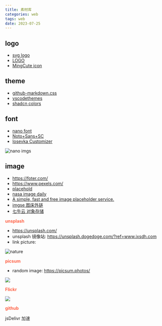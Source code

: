```yaml
---
title: 素材库
categories: web
tags: web
date: 2023-07-25
---
```


## logo

- [svg logo](https://svg.saasfly.io/directory/ai)
- [LOGO ](https://ilogo.fun/?ref=producthunt)
- [MingCute icon](https://github.com/Richard9394/MingCute)

## theme

- [github-markdown.css](https://github.com/sindresorhus/github-markdown-css/blob/main/github-markdown.css)
- [vscodethemes](https://vscodethemes.com/)
- [shadcn colors](https://ui.shadcn.com/themes)

## font

- [nano font](https://fonts.google.com/noto/specimen/Noto+Sans+TC/glyphs)
- [Noto+Sans+SC](https://fonts.google.com/noto/specimen/Noto+Sans+SC)
- [Iosevka Customizer](https://typeof.net/Iosevka/customizer)

![nano imgs](https://cdn.jsdelivr.net/gh/YeeKal/img_land/blog/07/noto_sans.png)

## image

- https://foter.com/
- https://www.pexels.com/
- [placehold](https://placehold.co/400x300)
- [nasa image daily](https://apod.nasa.gov/apod/ap230725.html)
- [A simple, fast and free image placeholder service.](https://placehold.co/)
- [imgse 图床外链](https://imgse.com/)
- [七牛云 对象存储](https://www.qiniu.com/prices/kodo)

**<font color='Tomato'>unsplash</font>**

- https://unsplash.com/
- unsplash 镜像站: https://unsplash.dogedoge.com/?ref=www.ixsdh.com
- link picture: 

![nature](https://source.unsplash.com/V4RTwPUAyoM)


**<font color='Tomato'>picsum</font>**

- random image: https://picsum.photos/

![](https://picsum.photos/600/400)

**<font color='Tomato'>Flickr</font>**

![](https://live.staticflickr.com/65535/53072309873_2aeb736ecd_o.png)

**<font color='Tomato'>github</font>**

jsDelivr 加速
